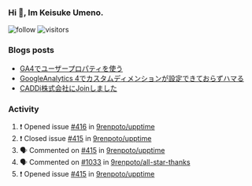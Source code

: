 ### Hi 👋, Im Keisuke Umeno.

<!--
**9renpoto/9renpoto** is a ✨ _special_ ✨ repository because its `README.md` (this file) appears on your GitHub profile.

Here are some ideas to get you started:

- 🔭 I’m currently working on ...
- 🌱 I’m currently learning ...
- 👯 I’m looking to collaborate on ...
- 🤔 I’m looking for help with ...
- 💬 Ask me about ...
- 📫 How to reach me: ...
- 😄 Pronouns: ...
- ⚡ Fun fact: ...
-->

![follow](https://img.shields.io/github/followers/9renpoto?label=Follow&style=social)
![visitors](https://komarev.com/ghpvc/?username=9renpoto&label=Profile%20views&color=0e75b6&style=flat)

### Blogs posts

<!-- BLOG-POST-LIST:START -->
- [GA4でユーザープロパティを使う](https://9renpoto.dev/2021/02/21/google-analytics-4-user-properties/)
- [GoogleAnalytics 4でカスタムディメンションが設定できておらずハマる](https://9renpoto.dev/2021/02/13/google-analytics-4/)
- [CADDi株式会社にJoinしました](https://9renpoto.dev/2020/12/05/join/)
<!-- BLOG-POST-LIST:END -->

### Activity

<!--START_SECTION:activity-->
1. ❗️ Opened issue [#416](https://github.com/9renpoto/upptime/issues/416) in [9renpoto/upptime](https://github.com/9renpoto/upptime)
2. ❗️ Closed issue [#415](https://github.com/9renpoto/upptime/issues/415) in [9renpoto/upptime](https://github.com/9renpoto/upptime)
3. 🗣 Commented on [#415](https://github.com/9renpoto/upptime/issues/415) in [9renpoto/upptime](https://github.com/9renpoto/upptime)
4. 🗣 Commented on [#1033](https://github.com/9renpoto/all-star-thanks/issues/1033) in [9renpoto/all-star-thanks](https://github.com/9renpoto/all-star-thanks)
5. ❗️ Opened issue [#415](https://github.com/9renpoto/upptime/issues/415) in [9renpoto/upptime](https://github.com/9renpoto/upptime)
<!--END_SECTION:activity-->

<!--START_SECTION:waka-->
<!--END_SECTION:waka-->
